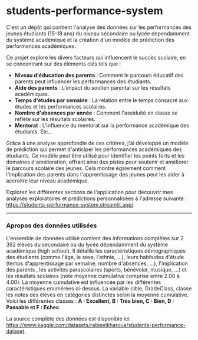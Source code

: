 # students-performance-system
C'est un dépôt qui contient l'analyse des données sur les performances des jeunes étudiants (15-18 ans) du niveau sécondaire ou lycée dependamment du système académique et la création d'un modèle de prédiction des performances académiques.

 Ce projet explore les divers facteurs qui influencent le succès scolaire, en se concentrant sur des éléments clés tels que :

  - **Niveau d'éducation des parents** : Comment le parcours éducatif des parents peut influencer les performances des étudiants.
  - **Aide des parents** : L'impact du soutien parental sur les résultats académiques.
  - **Temps d'études par semaine** : La relation entre le temps consacré aux études et les performances scolaires.
  - **Nombre d'absences par année** : Comment l'assiduité en classe se reflète sur les résultats scolaires.
  - **Mentorat** : L'influence du mentorat sur la performance académique des étudiants. Etc...
    
Grâce à une analyse approfondie de ces critères, j'ai développé un modèle de prédiction qui permet d'anticiper les performances académiques des étudiants. 
Ce modèle peut être utilisé pour identifier les points forts et les domaines d'amélioration, offrant ainsi des pistes pour soutenir et améliorer le parcours scolaire des jeunes.
Cela montre également comment l'implication des parents dans l'apprentissage des jeunes peut les aider à accroitre leur niveau académique.

Explorez les différentes sections de l'application pour découvrir mes analyses exploratoires et prédictions personnalisées à l'adresse suivante : https://students-performance-system.streamlit.app/.

---
### Apropos des données utilisées
L'ensemble de données utilisé contient des informations complètes sur 2 392 élèves du secondaire  ou du lycée dépendamment du système académique (high school).
Il détaille les caractéristiques démographiques des étudiants (comme l'âge, le sexe, l'ethnie, ...), leurs habitudes d'étude (temps d'apprentissage par semaine, nombre d'absences, ...), 
l'implication des parents , les activités parascolaires (sports, bénévolat, musique, ...) et les résultats scolaires (note moyenne cumulative comprise entre 2.00 à 4.00). 
La moyenne cumulative est influencée par les différentes caractéristiques enumérées ci-dessus. La variable cible, GradeClass, classe les notes des élèves en catégories distinctes selon la
moyenne cumulative. Voici les différentes classes : **A : Excellent, B : Très bien, C : Bien, D : Passable et F : Echec**.

La source complète des données est disponible ici: https://www.kaggle.com/datasets/rabieelkharoua/students-performance-dataset.
